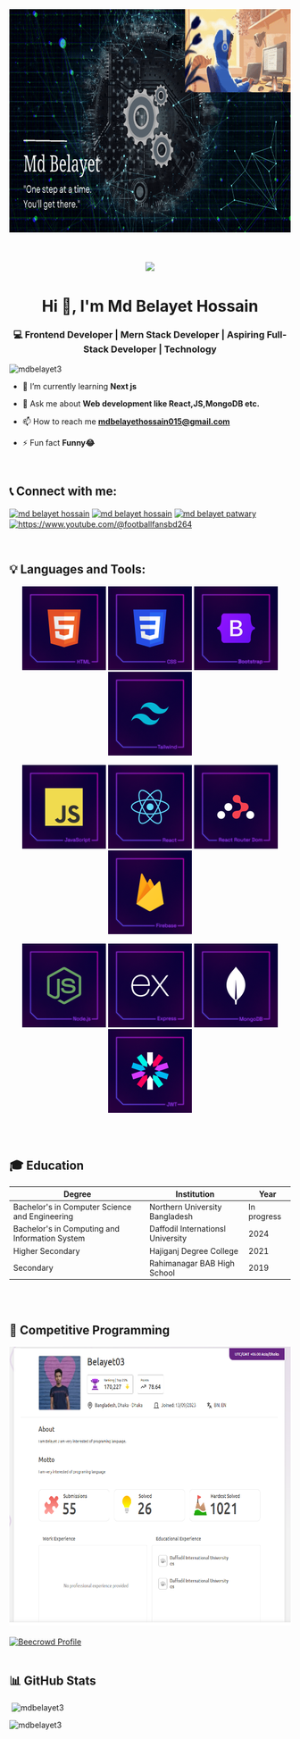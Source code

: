 <img src="/banner.gif" width="800" height="400" alt="Animated Banner" />

<!-- Animated Typing Headline -->  
<h1 align="center">
  <img src="https://readme-typing-svg.herokuapp.com?font=Fira+Code:semibold&size=24&duration=4000&pause=500&color=1E90FF&center=true&vCenter=true&width=600&lines=Hi+there+%F0%9F%91%8B%2C+I'm+Md+Belayet+Hossain;A+MERN+Stack+Developer;Building+Scalable+Web+Apps;Open+Source+Contributor" />
</h1>

<h1 align="center">Hi 👋, I'm Md Belayet Hossain</h1>
<h3 align="center">💻 Frontend Developer | Mern Stack Developer | Aspiring Full-Stack Developer | Technology</h3>

<p align="left"> <img src="https://komarev.com/ghpvc/?username=mdbelayet3&label=Profile%20views&color=0e75b6&style=flat" alt="mdbelayet3" /> </p>

- 🌱 I’m currently learning **Next js**

- 💬 Ask me about **Web development like React,JS,MongoDB etc.**

- 📫 How to reach me **mdbelayethossain015@gmail.com**

- ⚡ Fun fact **Funny😂**
<br/>

## 📞 Connect with me:
<p align="left">
<a href="https://dev.to/md_belayethossain_56e787" target="blank"><img align="center" src="https://raw.githubusercontent.com/rahuldkjain/github-profile-readme-generator/master/src/images/icons/Social/devto.svg" alt="md belayet hossain" height="30" width="40" /></a>
<a href="https://linkedin.com/in/md belayet hossain" target="blank"><img align="center" src="https://raw.githubusercontent.com/rahuldkjain/github-profile-readme-generator/master/src/images/icons/Social/linked-in-alt.svg" alt="md belayet hossain" height="30" width="40" /></a>
<a href="https://www.facebook.com/mdbelayet.patwary.7/" target="blank"><img align="center" src="https://raw.githubusercontent.com/rahuldkjain/github-profile-readme-generator/master/src/images/icons/Social/facebook.svg" alt="md belayet patwary" height="30" width="40" /></a>
<a href="https://www.youtube.com/@Footballfansbd264" target="blank"><img align="center" src="https://raw.githubusercontent.com/rahuldkjain/github-profile-readme-generator/master/src/images/icons/Social/youtube.svg" alt="https://www.youtube.com/@footballfansbd264" height="30" width="40" /></a>
</p>
<br/>

## :bulb: Languages and Tools:

<p align="center">
<img height="150" src="https://raw.githubusercontent.com/ProgrammingHero1/ProgrammingHero1/main/image/HTML.png"/>
<img height="150" src="https://raw.githubusercontent.com/ProgrammingHero1/ProgrammingHero1/main/image/CSS.png"/>
<img height="150" src="https://raw.githubusercontent.com/ProgrammingHero1/ProgrammingHero1/main/image/Bootstrap.png"/>
<img height="150" src="https://raw.githubusercontent.com/ProgrammingHero1/ProgrammingHero1/main/image/Tailwind.png"/>
</p>
<p align="center">
<img height="150" src="https://raw.githubusercontent.com/ProgrammingHero1/ProgrammingHero1/main/image/JavaScript.png"/>
<img height="150" src="https://raw.githubusercontent.com/ProgrammingHero1/ProgrammingHero1/main/image/React.png"/>
<img height="150" src="https://raw.githubusercontent.com/ProgrammingHero1/ProgrammingHero1/main/image/ReactRouterDom.png"/>
<img height="150" src="https://raw.githubusercontent.com/ProgrammingHero1/ProgrammingHero1/main/image/Firebase.png"/>
</p>
<p align="center">
<img height="150" src="https://raw.githubusercontent.com/ProgrammingHero1/ProgrammingHero1/main/image/Nodejs.png"/>
<img height="150" src="https://raw.githubusercontent.com/ProgrammingHero1/ProgrammingHero1/main/image/Express.png"/>
<img height="150" src="https://raw.githubusercontent.com/ProgrammingHero1/ProgrammingHero1/main/image/MongoDB.png"/>
<img height="150" src="https://raw.githubusercontent.com/ProgrammingHero1/ProgrammingHero1/main/image/JWT.png"/>
</p>

<br />
<br/>

## 🎓 Education

| Degree        | Institution                      | Year            |
| ------------- | -------------------------------- | --------------- |
| Bachelor's in Computer Science and Engineering | Northern University Bangladesh   | In progress |
| Bachelor's in Computing and Information System | Daffodil Internationsl University   | 2024 |
| Higher Secondary | Hajiganj Degree College | 2021 |
| Secondary | Rahimanagar BAB High School | 2019 |
<br />
<br />

## 🏅 Competitive Programming
<a href="https://judge.beecrowd.com/en/profile/891981" target="_blank">
  <img src="/beecrowd_stats.png" alt="Beecrowd Stats" height="500px" weight="400px">
</a>
<br />
<br />
<a href="https://judge.beecrowd.com/en/profile/891981" target="_blank">
  <img src="https://img.shields.io/badge/Beecrowd-Profile-blueviolet?logo=data:image/svg+xml;base64,PHN2ZyBmaWxsPSIjZmZmIiB4bWxucz0iaHR0cDovL3d3dy53My5vcmcvMjAwMC9zdmciIHdpZHRoPSIxNCIgaGVpZ2h0PSIxNCI+PHJlY3Qgd2lkdGg9IjE0IiBoZWlnaHQ9IjE0IiByeD0iMiIgZmlsbD0iIzYwNjBmNSIvPjxwYXRoIGQ9Ik02LjUsNkg4LjNWMTFoLS44VjZ6IiBmaWxsPSIjZmZmIi8+PC9zdmc+" alt="Beecrowd Profile" height="50px">
</a>

<br />
<br />

## 📊 GitHub Stats

<p>&nbsp;<img align="center" src="https://github-readme-stats.vercel.app/api?username=mdbelayet3&show_icons=true&locale=en" alt="mdbelayet3" /></p>
<p><img align="left" src="https://github-readme-stats.vercel.app/api/top-langs?username=mdbelayet3&show_icons=true&locale=en&layout=compact" alt="mdbelayet3" /></p>


